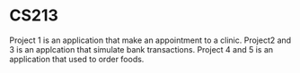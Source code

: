 # CS213
Project 1 is an application that make an appointment to a clinic.
Project2 and 3 is an applcation that simulate bank transactions.
Project 4 and 5 is an application that used to order foods.
